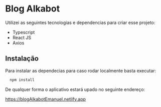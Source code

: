 # Blog Alkabot

Utilizei as seguintes tecnologias e dependencias para criar esse projeto:

- Typescript
- React JS
- Axios

## Instalação

Para instalar as dependecias para caso rodar localmente basta executar:

```bash
  npm install
```

De qualquer forma o aplicativo estará upado no seguinte endereço:

https://blogAlkabotEmanuel.netlify.app

